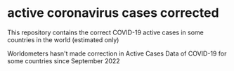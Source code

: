 # active coronavirus cases corrected
This repository contains the correct COVID-19 active cases in some countries in the world (estimated only)

Worldometers hasn't made correction in Active Cases Data of COVID-19 for some countries since September 2022

